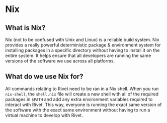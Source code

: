 # Nix

## What is Nix?

Nix (not to be confused with Unix and Linux) is a reliable build system. Nix provides a really powerful deterministic package & environment system for installing packages in a specific directory without having to install it on the entire system. It helps ensure that all developers are running the same versions of the software we use across all platforms.

## What do we use Nix for?

All commands relating to Rivet need to be ran in a Nix shell. When you run `nix-shell`, the `shell.nix` file will create a new shell with all of the required packages in `$PATH` and add any extra environment variables required to interact with Rivet. This way, everyone is running the exact same version of the software with the exact same environment without having to run a virtual machine to develop with Rivet.

